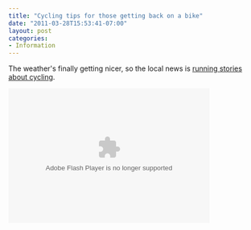 ```yaml
---
title: "Cycling tips for those getting back on a bike"
date: "2011-03-28T15:53:41-07:00"
layout: post
categories:
- Information
---
```


The weather's finally getting nicer, so the local news is [running stories about cycling](https://abc7.com/archive/8037905/).

<object height="268" id="otvPlayer" width="400"><param name="movie" value="https://cdn.abclocal.go.com/static/flash/embeddedPlayer/swf/otvEmLoader.swf?version=&station=kabc&section=&mediaId=8037915&cdnRoot=https://cdn.abclocal.go.com&webRoot=https://abclocal.go.com&configPath=/util/&site="></param><param name="allowScriptAccess" value="always"></param><param name="allowNetworking" value="all"></param><param name="allowFullScreen" value="true"></param><embed allowfullscreen="allowfullscreen" allownetworking="all" allowscriptaccess="always" height="268" id="otvPlayer" src="https://cdn.abclocal.go.com/static/flash/embeddedPlayer/swf/otvEmLoader.swf?version=&station=kabc&section=&mediaId=8037915&cdnRoot=https://cdn.abclocal.go.com&webRoot=https://abclocal.go.com&configPath=/util/&site=" type="application/x-shockwave-flash" width="400"></embed></object>